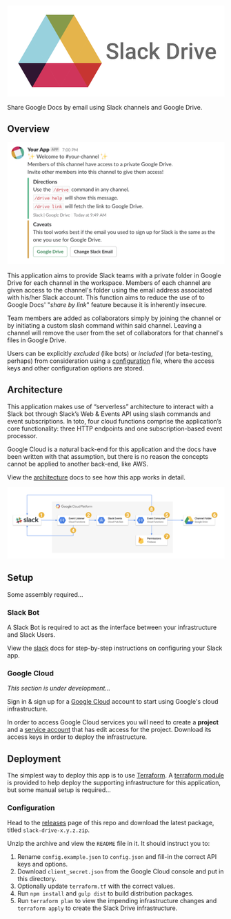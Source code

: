<img src="https://github.com/amancevice/slack-drive/raw/master/docs/images/logo.png" width=512>

Share Google Docs by email using Slack channels and Google Drive.

## Overview

![welcome](./docs/images/welcome.png)

This application aims to provide Slack teams with a private folder in Google Drive for each channel in the workspace. Members of each channel are given access to the channel's folder using the email address associated with his/her Slack account. This function aims to reduce the use of to Google Docs' "_share by link_" feature because it is inherently insecure.

Team members are added as collaborators simply by joining the channel or by initiating a custom slash command within said channel. Leaving a channel will remove the user from the set of collaborators for that channel's files in Google Drive.

Users can be explicitly _excluded_ (like bots) or _included_ (for beta-testing, perhaps) from consideration using a [configuration](./config.example.json) file, where the access keys and other configuration options are stored.

## Architecture

This application makes use of “serverless” architecture to interact with a Slack bot through Slack’s Web & Events API using slash commands and event subscriptions. In toto, four cloud functions comprise the application’s core functionality: three HTTP endpoints and one subscription-based event processor.

Google Cloud is a natural back-end for this application and the docs have been written with that assumption, but there is no reason the concepts cannot be applied to another back-end, like AWS.

View the [architecture](https://github.com/amancevice/slack-drive/blob/master/docs/arch.md) docs to see how this app works in detail.

![event workflow](./docs/images/event.png)

## Setup

Some assembly required...

### Slack Bot

A Slack Bot is required to act as the interface between your infrastructure and Slack Users.

View the [slack](https://github.com/amancevice/slack-drive/blob/master/docs/slack.md) docs for step-by-step instructions on configuring your Slack app.

### Google Cloud

_This section is under development..._

Sign in & sign up for a [Google Cloud](https://cloud.google.com) account to start using Google's cloud infrastructure.

In order to access Google Cloud services you will need to create a **project** and a [service account](https://cloud.google.com/iam/docs/service-accounts) that has edit access for the project. Download its access keys in order to deploy the infrastructure.

## Deployment

The simplest way to deploy this app is to use [Terraform](https://www.terraform.io). A [terraform module](https://registry.terraform.io/modules/amancevice/slack-drive/google) is provided to help deploy the supporting infrastructure for this application, but some manual setup is required...

### Configuration

Head to the [releases](https://github.com/amancevice/slack-drive/releases) page of this repo and download the latest package, titled `slack-drive-x.y.z.zip`.

Unzip the archive and view the `README` file in it. It should instruct you to:

1. Rename `config.example.json` to `config.json` and fill-in the correct API keys and options.
2. Download `client_secret.json` from the Google Cloud console and put in this directory.
3. Optionally update `terraform.tf` with the correct values.
4. Run `npm install` and `gulp dist` to build distribution packages.
5. Run `terraform plan` to view the impending infrastructure changes and `terraform apply` to create the Slack Drive infrastructure.

